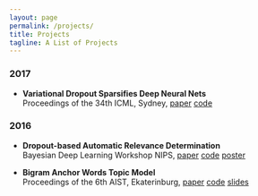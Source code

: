 ```yaml
---
layout: page
permalink: /projects/
title: Projects
tagline: A List of Projects
---
```


### 2017 
*  **Variational Dropout Sparsifies Deep Neural Nets**  
	Proceedings of the 34th ICML, Sydney,
	[paper](https://arxiv.org/abs/1701.05369)
	[code](https://github.com/ars-ashuha/variational-dropout-sparsifies-dnn)

### 2016 

*  **Dropout-based Automatic Relevance Determination**  
	Bayesian Deep Learning Workshop NIPS,
	[paper](http://bayesiandeeplearning.org/papers/BDL_18.pdf) 
	[code](https://github.com/DMolchanovSk/vd-ard-bdl16) 
	[poster](https://ars-ashuha.ru/pdf/nips16_vdo/nips_poster.pdf) 

* **Bigram Anchor Words Topic Model**  
	Proceedings of the 6th AIST, Ekaterinburg,
	[paper](https://link.springer.com/chapter/10.1007/978-3-319-52920-2_12) 
	[code](https://github.com/ars-ashuha/bigram-anchor-words) 
	[slides](https://github.com/ars-ashuha/bigram-anchor-words/blob/master/docs/pres/aist16_pres.pdf)
	
